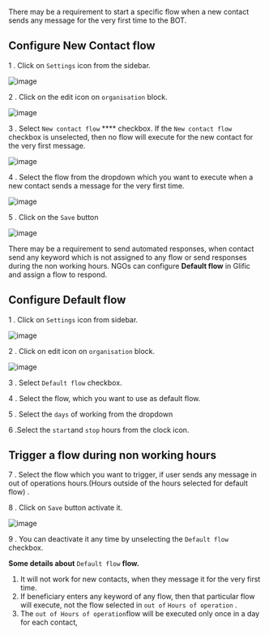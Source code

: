 There may be a requirement to start a specific flow when a new contact sends any message for the very first time to the BOT.

## Configure New Contact flow

1 . Click on `Settings`  icon from the sidebar.

![image](https://user-images.githubusercontent.com/32592458/212642114-1068cba9-2c47-4671-9129-9fe5f1572007.png)



2 . Click on the edit icon on `organisation` block.

![image](https://user-images.githubusercontent.com/32592458/212642144-56d76128-aeb0-4c13-805d-7b9e02925dbe.png)



3 .  Select `New contact flow` **** checkbox. If the `New contact flow` checkbox is unselected, then no flow will execute for the new contact for the very first message.

![image](https://user-images.githubusercontent.com/32592458/212642168-30b6e273-485a-4d1a-b97d-96aa14a29765.png)

4 .  Select the flow from the dropdown which you want to execute when a new contact sends a message for the very first time.

![image](https://user-images.githubusercontent.com/32592458/212642208-5d927295-d8e9-4a5b-bed7-8f73b7ff546a.png)



5 . Click on the `Save` button

![image](https://user-images.githubusercontent.com/32592458/212642249-ff02c0ac-bf58-49e9-a64f-a50a6e402448.png)



There may be a requirement to send automated responses, when contact send any keyword which is not assigned to any flow or send  responses during the non working hours. NGOs can configure **Default flow** in Glific and assign a flow to respond.

## Configure Default flow

1 . Click on `Settings` icon from sidebar.

![image](https://user-images.githubusercontent.com/32592458/212642281-8db214a3-2807-449e-90f5-8d9a4027e46f.png)



2 .  Click on edit icon on `organisation`  block.

![image](https://user-images.githubusercontent.com/32592458/212642316-8dea6bf2-2f86-49c7-bd10-00c096e7aae2.png)



3 .  Select `Default flow` checkbox.

4 . Select the flow, which you want to use as default flow.

5 . Select the `days` of working from the dropdown

6 .Select the `start`and `stop` hours from the clock icon.

## Trigger a flow during non working hours

7 . Select the flow which you want to trigger, if user sends any message in out of operations hours.(Hours outside of the hours selected for default flow) .

8 . Click on `Save` button activate it.

![image](https://user-images.githubusercontent.com/32592458/212642352-e65e5fc4-ddb5-4267-8333-2cb908d41375.png)



9 .  You can deactivate it any time by unselecting the `Default flow` checkbox.



**Some details about** `Default flow` **flow.**

1. It will not work for new contacts, when they message it for the very first time.
1. If beneficiary enters any keyword of any flow, then that particular flow will execute, not the flow selected in `out of`  `Hours of operation` .
1. The `out of Hours of operation`flow will be executed only once in a day for each contact,
